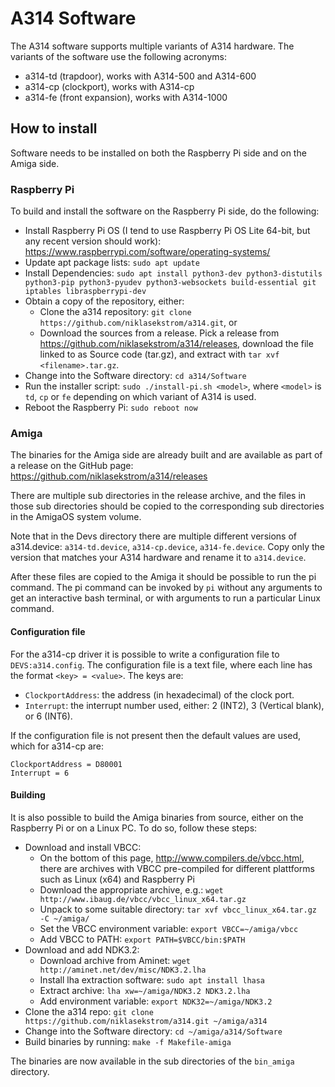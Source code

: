 # A314 Software

The A314 software supports multiple variants of A314 hardware.
The variants of the software use the following acronyms:

- a314-td (trapdoor), works with A314-500 and A314-600
- a314-cp (clockport), works with A314-cp
- a314-fe (front expansion), works with A314-1000

## How to install

Software needs to be installed on both the Raspberry Pi side and on the Amiga side.

### Raspberry Pi

To build and install the software on the Raspberry Pi side, do the following:

- Install Raspberry Pi OS (I tend to use Raspberry Pi OS Lite 64-bit,
  but any recent version should work):
  <https://www.raspberrypi.com/software/operating-systems/>
- Update apt package lists: `sudo apt update`
- Install Dependencies: `sudo apt install python3-dev python3-distutils python3-pip python3-pyudev python3-websockets build-essential git iptables libraspberrypi-dev`
- Obtain a copy of the repository, either:
  - Clone the a314 repository: `git clone https://github.com/niklasekstrom/a314.git`, or
  - Download the sources from a release. Pick a release from
    <https://github.com/niklasekstrom/a314/releases>, download the file linked to as
    Source code (tar.gz), and extract with `tar xvf <filename>.tar.gz`.
- Change into the Software directory: `cd a314/Software`
- Run the installer script: `sudo ./install-pi.sh <model>`, where `<model>` is
  `td`, `cp` or `fe` depending on which variant of A314 is used.
- Reboot the Raspberry Pi: `sudo reboot now`

### Amiga

The binaries for the Amiga side are already built and are available as part of a release on the GitHub page: <https://github.com/niklasekstrom/a314/releases>

There are multiple sub directories in the release archive, and the files in those sub directories should be copied to the corresponding sub directories in the AmigaOS system volume.

Note that in the Devs directory there are multiple different versions of a314.device:
`a314-td.device`, `a314-cp.device`, `a314-fe.device`.
Copy only the version that matches your A314 hardware and rename it to `a314.device`.

After these files are copied to the Amiga it should be possible to run the pi command.
The pi command can be invoked by `pi` without any arguments to get an interactive bash terminal,
or with arguments to run a particular Linux command.

#### Configuration file

For the a314-cp driver it is possible to write a configuration file to `DEVS:a314.config`.
The configuration file is a text file, where each line has the format `<key> = <value>`.
The keys are:

- `ClockportAddress`: the address (in hexadecimal) of the clock port.
- `Interrupt`: the interrupt number used, either: 2 (INT2), 3 (Vertical blank), or 6 (INT6).

If the configuration file is not present then the default values are used, which for
a314-cp are:

```text
ClockportAddress = D80001
Interrupt = 6
```

#### Building

It is also possible to build the Amiga binaries from source, either on the Raspberry Pi or on a Linux PC.
To do so, follow these steps:

- Download and install VBCC:
  - On the bottom of this page, <http://www.compilers.de/vbcc.html>, there are archives with VBCC
    pre-compiled for different plattforms such as Linux (x64) and Raspberry Pi
  - Download the appropriate archive, e.g.: `wget http://www.ibaug.de/vbcc/vbcc_linux_x64.tar.gz`
  - Unpack to some suitable directory: `tar xvf vbcc_linux_x64.tar.gz -C ~/amiga/`
  - Set the VBCC environment variable: `export VBCC=~/amiga/vbcc`
  - Add VBCC to PATH: `export PATH=$VBCC/bin:$PATH`
- Download and add NDK3.2:
  - Download archive from Aminet: `wget http://aminet.net/dev/misc/NDK3.2.lha`
  - Install lha extraction software: `sudo apt install lhasa`
  - Extract archive: `lha xw=~/amiga/NDK3.2 NDK3.2.lha`
  - Add environment variable: `export NDK32=~/amiga/NDK3.2`
- Clone the a314 repo: `git clone https://github.com/niklasekstrom/a314.git ~/amiga/a314`
- Change into the Software directory: `cd ~/amiga/a314/Software`
- Build binaries by running: `make -f Makefile-amiga`

The binaries are now available in the sub directories of the `bin_amiga` directory.
